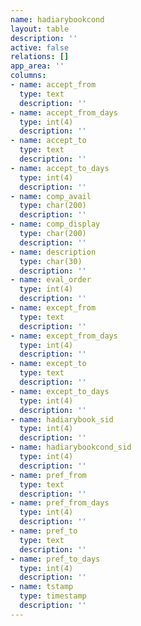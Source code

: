 ```yaml
---
name: hadiarybookcond
layout: table
description: ''
active: false
relations: []
app_area: ''
columns:
- name: accept_from
  type: text
  description: ''
- name: accept_from_days
  type: int(4)
  description: ''
- name: accept_to
  type: text
  description: ''
- name: accept_to_days
  type: int(4)
  description: ''
- name: comp_avail
  type: char(200)
  description: ''
- name: comp_display
  type: char(200)
  description: ''
- name: description
  type: char(30)
  description: ''
- name: eval_order
  type: int(4)
  description: ''
- name: except_from
  type: text
  description: ''
- name: except_from_days
  type: int(4)
  description: ''
- name: except_to
  type: text
  description: ''
- name: except_to_days
  type: int(4)
  description: ''
- name: hadiarybook_sid
  type: int(4)
  description: ''
- name: hadiarybookcond_sid
  type: int(4)
  description: ''
- name: pref_from
  type: text
  description: ''
- name: pref_from_days
  type: int(4)
  description: ''
- name: pref_to
  type: text
  description: ''
- name: pref_to_days
  type: int(4)
  description: ''
- name: tstamp
  type: timestamp
  description: ''
---
```


